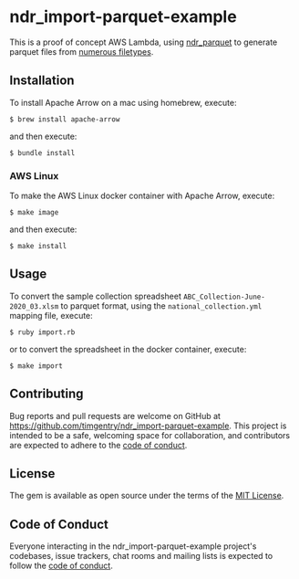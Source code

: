 # ndr_import-parquet-example

This is a proof of concept AWS Lambda, using [ndr_parquet](https://github.com/timgentry/ndr_parquet) to generate parquet files from [numerous filetypes](https://github.com/publichealthengland/ndr_import#ndrimport---).

## Installation

To install Apache Arrow on a mac using homebrew, execute:

    $ brew install apache-arrow

and then execute:

    $ bundle install

### AWS Linux

To make the AWS Linux docker container with Apache Arrow, execute:

    $ make image

and then execute:

    $ make install

## Usage

To convert the sample collection spreadsheet `ABC_Collection-June-2020_03.xlsm` to parquet format, using the `national_collection.yml` mapping file, execute:

    $ ruby import.rb

or to convert the spreadsheet in the docker container, execute:

    $ make import

## Contributing

Bug reports and pull requests are welcome on GitHub at https://github.com/timgentry/ndr_import-parquet-example. This project is intended to be a safe, welcoming space for collaboration, and contributors are expected to adhere to the [code of conduct](https://github.com/timgentry/ndr_import-parquet-example/blob/main/CODE_OF_CONDUCT.md).

## License

The gem is available as open source under the terms of the [MIT License](https://opensource.org/licenses/MIT).

## Code of Conduct

Everyone interacting in the ndr_import-parquet-example project's codebases, issue trackers, chat rooms and mailing lists is expected to follow the [code of conduct](https://github.com/timgentry/ndr_import-parquet-example/blob/main/CODE_OF_CONDUCT.md).